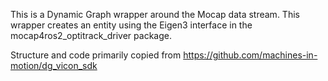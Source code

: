 This is a Dynamic Graph wrapper around the Mocap data stream. This wrapper creates an entity using the Eigen3 interface in the mocap4ros2_optitrack_driver package.

Structure and code primarily copied from https://github.com/machines-in-motion/dg_vicon_sdk
